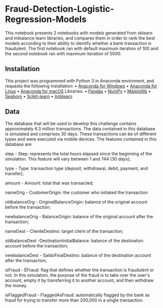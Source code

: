 # Fraud-Detection-Logistic-Regression-Models
This notebook presents 2 notebooks with models generated from sklearn and imbalance learn libraries, and compares them in order to rank the best models according to their ability to identify whether a bank transaction is fraudulent. The first notebook ran with default maximum iteration of 100 and the second notebook ran with maximum iteration of 5000.

## Installation
This project was programmed with Python 3 in Anaconda enviroment, and requests the following installation:
  • [Anaconda for Windows](https://docs.anaconda.com/anaconda/install/windows/)
  • [Anaconda for Linux](https://docs.anaconda.com/anaconda/install/linux/)
  • [Anaconda for macOS](https://docs.anaconda.com/anaconda/install/mac-os/)
Libraries:
  • [Pandas](https://pandas.pydata.org/docs/getting_started/install.html)
  • [NumPy](https://numpy.org/install/)
  • [Matplotlib](https://matplotlib.org/stable/users/installing/index.html)
  • [Seaborn](https://seaborn.pydata.org/installing.html)
  • [Scikit-learn](https://scikit-learn.org/stable/install.html)
  • [Imblearn](https://imbalanced-learn.org/stable/install.html)

## Data
The database that will be used to develop this challenge contains approximately 6.3 million transactions. The data contained in this database is simulated and comprises 30 days. These transactions can be of different types and were executed via mobile devices. The features contained in this database are:

step - Step: represents the total hours elapsed since the beginning of the simulation. This feature will vary between 1 and 744 (30 days);

type - Type: transaction type (deposit, withdrawal, debit, payment, and transfer);

amount - Amount: total that was transacted;

nameOrig - CustomerOrigin: the customer who initiated the transaction

oldbalanceOrg - OriginalBalanceOrigin: balance of the original account before the transaction;

newbalanceOrig - BalanceOrigin: balance of the original account after the transaction;

nameDest - ClienteDestino: target client of the transaction;

oldbalanceDest -DestinationInitialBalance: balance of the destination account before the transaction;

newbalanceDest - SaldoFinalDestino: balance of the destination account after the transaction;

isFraud - ÉFraud: flag that defines whether the transaction is fraudulent or not. In this simulation, the purpose of the fraud is to take over the user's account, empty it by transferring it to another account, and then withdraw the money.

isFlaggedFraud - FlaggedAsFraud: automatically flagged by the bank as fraud for trying to transfer more than 200,000 in a single transaction.
